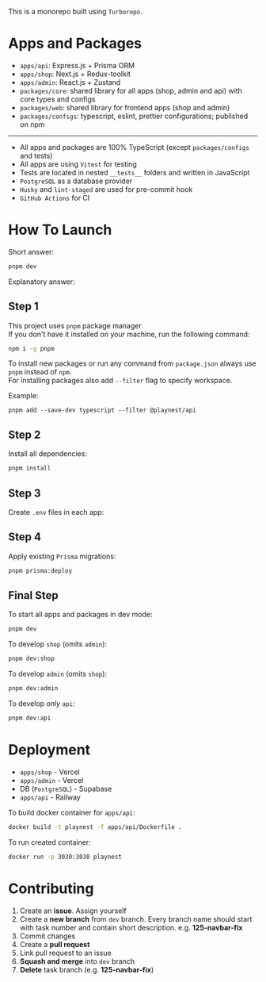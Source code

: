 This is a monorepo built using `Turborepo`.

# Apps and Packages

- `apps/api`: Express.js + Prisma ORM
- `apps/shop`: Next.js + Redux-toolkit
- `apps/admin`: React.js + Zustand
- `packages/core`: shared library for all apps (shop, admin and api) with core types and configs
- `packages/web`: shared library for frontend apps (shop and admin)
- `packages/configs`: typescript, eslint, prettier configurations; published on npm

---

- All apps and packages are 100% TypeScript (except `packages/configs` and tests)
- All apps are using `Vitest` for testing
- Tests are located in nested `__tests__` folders and written in JavaScript
- `PostgreSQL` as a database provider
- `Husky` and `lint-staged` are used for pre-commit hook
- `GitHub Actions` for CI

# How To Launch

Short answer:

```bash
pnpm dev
```

Explanatory answer:

## Step 1

This project uses `pnpm` package manager.  
If you don't have it installed on your machine, run the following command:

```bash
npm i -g pnpm
```

To install new packages or run any command from `package.json` always use `pnpm` instead of `npm`.  
For installing packages also add `--filter` flag to specify workspace.

Example:

```
pnpm add --save-dev typescript --filter @playnest/api
```

## Step 2

Install all dependencies:

```bash
pnpm install
```

## Step 3

Create `.env` files in each app:

## Step 4

Apply existing `Prisma` migrations:

```bash
pnpm prisma:deploy
```

## Final Step

To start all apps and packages in dev mode:

```bash
pnpm dev
```

To develop `shop` (omits `admin`):

```bash
pnpm dev:shop
```

To develop `admin` (omits `shop`):

```bash
pnpm dev:admin
```

To develop _only_ `api`:

```bash
pnpm dev:api
```

# Deployment

- `apps/shop` - Vercel
- `apps/admin` - Vercel
- DB (`PostgreSQL`) - Supabase
- `apps/api` - Railway

To build docker container for `apps/api`:

```bash
docker build -t playnest -f apps/api/Dockerfile .
```

To run created container:

```bash
docker run -p 3030:3030 playnest
```

# Contributing

1. Create an **issue**. Assign yourself
2. Create a **new branch** from `dev` branch. Every branch name should start with task number and contain short
   description. e.g. **125-navbar-fix**
3. Commit changes
4. Create a **pull request**
5. Link pull request to an issue
6. **Squash and merge** into `dev` branch
7. **Delete** task branch (e.g. **125-navbar-fix**)
